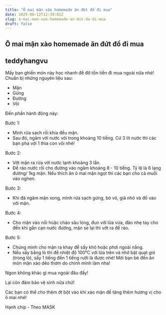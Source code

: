 ```yaml
---
title: "Ô mai mận xào homemade ăn đứt đồ đi mua"
date: 2025-06-12T12:39:01Z
slug: o-mai-man-xao-homemade-an-dut-do-di-mua
draft: false
---
```


## Ô mai mận xào homemade ăn đứt đồ đi mua

## teddyhangvu

Mấy bạn ghiền món này học nhanh để đỡ tốn tiền đi mua ngoài nữa nhé!
Chuẩn bị những nguyên liệu sau:




- Mận
- Gừng
- Đường
- Vôi
 
 
Đến phần hành động này: 





Bước 1:
- Mình rửa sạch rồi khía đều mận.
- Sau đó, ngâm với nước vôi trong khoảng 10 tiếng. Cứ 3 lít nước thì các bạn pha với 1 thìa con vôi nhé!




Bước 2:
- Vớt mận ra rửa với nước lạnh khoảng 3 lần.
- Để ráo nước rồi cho đường vào ngâm khoảng 8 - 10 tiếng. Tỷ lệ là 6 lạng đường/ 1kg mận.
Nếu thích ăn ô mai mặn ngọt thì các bạn cho cả muối vào nghen.




Bước 3:
- Khi đã ngâm mận xong, mình rửa sạch gừng, bỏ vỏ, giã nhỏ và đổ vào với mận.




Bước 4:
- Cho mận vào nồi hoặc chảo sâu lòng, đun với lửa vừa, đảo nhẹ tay cho đến khi gần cạn nước đường, mận se lại thì vớt ra để ráo.




Bước 5:
- Chúng mình cho mận ra khay để sấy khô hoặc phơi ngoài nắng.
- Nếu sấy bằng lò thì để nhiệt độ 100°C với lửa trên và nhớ bật quạt gió (trong lò), sấy 1 tiếng đến 1 tiếng rưỡi là được nhé!
Mời bạn bè đến ăn món mận xào dẻo thơm do chính mình làm nha!


Ngon không khác gì mua ngoài đâu đấy!



Lại còn đảm bảo vệ sinh nữa chứ!



Các bạn có thể cho thêm ớt bột vào khi xào mận để tăng thêm hương vị cho ô mai nhé!



 Hạnh chip - Theo MASK